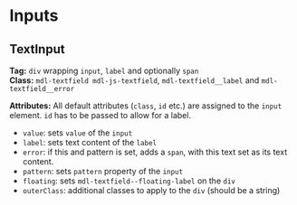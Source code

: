 # Inputs
## TextInput
**Tag:** `div` wrapping `input`, `label` and optionally `span`  
**Class:** `mdl-textfield mdl-js-textfield`, `mdl-textfield__label` and `mdl-textfield__error`

**Attributes:**
All default attributes (`class`, `id` etc.) are assigned to the `input` element. `id` has to be passed to allow for a label.
* `value`: sets `value` of the `input`
* `label`: sets text content of the `label`
* `error`: if this and pattern is set, adds a `span`, with this text set as its text content.
* `pattern`: sets `pattern` property of the `input`
* `floating`: sets `mdl-textfield--floating-label` on the `div`
* `outerClass`: additional classes to apply to the `div` (should be a string)
